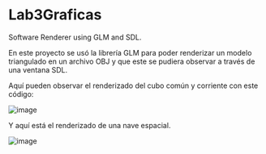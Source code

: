 # Lab3Graficas
Software Renderer using GLM and SDL.

En este proyecto se usó la librería GLM para poder renderizar un modelo triangulado en un archivo OBJ y que este se pudiera observar a través de una ventana SDL.

Aquí pueden observar el renderizado del cubo común y corriente con este código:

![image](https://github.com/MarioGuerra21008/Lab3Graficas/assets/88167635/60763708-85bf-47a6-bd6b-806c9ebb6671)

Y aquí está el renderizado de una nave espacial.

![image](https://github.com/MarioGuerra21008/Lab3Graficas/assets/88167635/4bd0c54f-34f1-4c59-b44d-2d8d9110de70)
